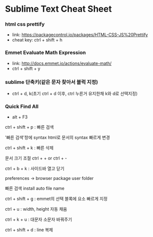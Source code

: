 # Sublime Text Cheat Sheet

### html css prettify
- link: https://packagecontrol.io/packages/HTML-CSS-JS%20Prettify
- cheat key: ctrl + shift + h

### Emmet Evaluate Math Expression
- link: http://docs.emmet.io/actions/evaluate-math/
- ctrl + shift + y

### sublime 단축키(같은 문자 찾아서 블럭 지정)
- ctrl + d, k(초기 ctrl + d 이후, ctrl 누른거 유지한채 k와 d로 선택지정)

### Quick Find All
- alt + F3

ctrl + shift + p
: 빠른 검색

'빠른 검색'창에 syntax html로 문서의 syntax 빠르게 변경

ctrl + shift + k
: 빠른 삭제

문서 크기 조절
ctrl + + or ctrl + -

ctrl + b + k
: 사이드바 열고 닫기

preferences
-> browser package
user folder

빠른 검색
install
auto file name

ctrl + shift + g
: emmet의 선택 블록에 요소 빠르게 지정

ctrl + u
: width, height 자동 채움

ctrl + k + u
: 대문자 소문자 바꿔주기

ctrl + shift + d
: line 복제